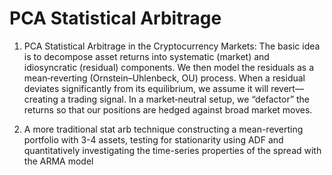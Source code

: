 # PCA Statistical Arbitrage

1. PCA Statistical Arbitrage in the Cryptocurrency Markets: The basic idea is to decompose asset returns into systematic (market) and idiosyncratic (residual) components. We then model the residuals as a mean‑reverting (Ornstein–Uhlenbeck, OU) process. When a residual deviates significantly from its equilibrium, we assume it will revert—creating a trading signal. In a market‑neutral setup, we “defactor” the returns so that our positions are hedged against broad market moves.

2. A more traditional stat arb technique constructing a mean-reverting portfolio with 3-4 assets, testing for stationarity using ADF and quantitatively investigating the time-series properties of the spread with the ARMA model
